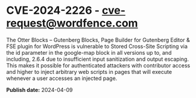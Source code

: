 # CVE-2024-2226 - cve-request@wordfence.com

The Otter Blocks – Gutenberg Blocks, Page Builder for Gutenberg Editor & FSE plugin for WordPress is vulnerable to Stored Cross-Site Scripting via the id parameter in the google-map block in all versions up to, and including, 2.6.4 due to insufficient input sanitization and output escaping. This makes it possible for authenticated attackers with contributor access and higher to inject arbitrary web scripts in pages that will execute whenever a user accesses an injected page.

**Publish date:** 2024-04-09
